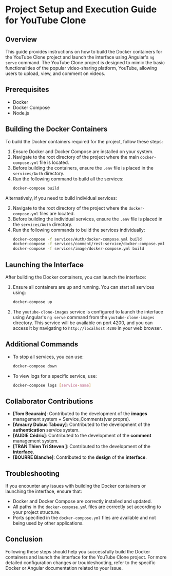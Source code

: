 # Project Setup and Execution Guide for YouTube Clone

## Overview
This guide provides instructions on how to build the Docker containers for the YouTube Clone project and launch the interface using Angular's `ng serve` command. The YouTube Clone project is designed to mimic the basic functionalities of the popular video-sharing platform, YouTube, allowing users to upload, view, and comment on videos.

## Prerequisites
- Docker
- Docker Compose
- Node.js


## Building the Docker Containers
To build the Docker containers required for the project, follow these steps:
1. Ensure Docker and Docker Compose are installed on your system.
2. Navigate to the root directory of the project where the main `docker-compose.yml` file is located.
3. Before building the containers, ensure the `.env` file is placed in the `services/Auth` directory.
4. Run the following command to build all the services:
   ```bash
   docker-compose build
   ```
Alternatively, if you need to build individual services:

2. Navigate to the root directory of the project where the `docker-compose.yml` files are located.
3. Before building the individual services, ensure the `.env` file is placed in the `services/Auth` directory.
4. Run the following commands to build the services individually:
   ```bash
   docker-compose -f services/Auth/docker-compose.yml build
   docker-compose -f services/comment/rest-service/docker-compose.yml build
   docker-compose -f services/image/docker-compose.yml build
   ```

## Launching the Interface
After building the Docker containers, you can launch the interface:

1. Ensure all containers are up and running. You can start all services using:
   ```bash
   docker-compose up
   ```
2. The `youtube-clone-images` service is configured to launch the interface using Angular's `ng serve` command from the `youtube-clone-images` directory. This service will be available on port 4200, and you can access it by navigating to `http://localhost:4200` in your web browser.

## Additional Commands
- To stop all services, you can use:
  ```bash
  docker-compose down
  ```
- To view logs for a specific service, use:
  ```bash
  docker-compose logs [service-name]
  ```

## Collaborator Contributions
- **[Tom Beaurain]**: Contributed to the development of  the **images** management system + Service_Comments(ver propre). 
- **[Amaury Dubuc Tabouy]**: Contributed to the development of the **authentication** service system. 
- **[AUDIE Cédric]**: Contributed to the development of the **comment** management system. 
- **[TRAN Thien Tri Steven ]**: Contributed to the development of the **interface**. 
- **[BOURRE Blanche]**: Contributed to the **design** of the **interface**. 

## Troubleshooting
If you encounter any issues with building the Docker containers or launching the interface, ensure that:
- Docker and Docker Compose are correctly installed and updated.
- All paths in the `docker-compose.yml` files are correctly set according to your project structure.
- Ports specified in the `docker-compose.yml` files are available and not being used by other applications.

## Conclusion
Following these steps should help you successfully build the Docker containers and launch the interface for the YouTube Clone project. For more detailed configuration changes or troubleshooting, refer to the specific Docker or Angular documentation related to your issue.
